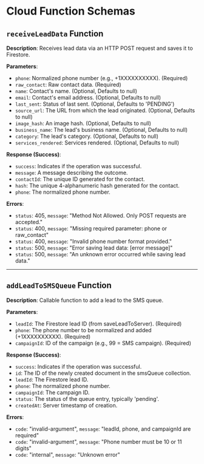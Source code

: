 # Cloud Function Schemas

## `receiveLeadData` Function

**Description**: Receives lead data via an HTTP POST request and saves it to Firestore.

**Parameters**:
*   `phone`: Normalized phone number (e.g., +1XXXXXXXXXX). (Required)
*   `raw_contact`: Raw contact data. (Required)
*   `name`: Contact's name. (Optional, Defaults to null)
*   `email`: Contact's email address. (Optional, Defaults to null)
*   `last_sent`: Status of last sent. (Optional, Defaults to 'PENDING')
*   `source_url`: The URL from which the lead originated. (Optional, Defaults to null)
*   `image_hash`: An image hash. (Optional, Defaults to null)
*   `business_name`: The lead's business name. (Optional, Defaults to null)
*   `category`: The lead's category. (Optional, Defaults to null)
*   `services_rendered`: Services rendered. (Optional, Defaults to null)

**Response (Success)**:
*   `success`: Indicates if the operation was successful.
*   `message`: A message describing the outcome.
*   `contactId`: The unique ID generated for the contact.
*   `hash`: The unique 4-alphanumeric hash generated for the contact.
*   `phone`: The normalized phone number.

**Errors**:
*   `status`: 405, `message`: "Method Not Allowed. Only POST requests are accepted."
*   `status`: 400, `message`: "Missing required parameter: phone or raw_contact"
*   `status`: 400, `message`: "Invalid phone number format provided."
*   `status`: 500, `message`: "Error saving lead data: [error message]"
*   `status`: 500, `message`: "An unknown error occurred while saving lead data."

---

## `addLeadToSMSQueue` Function

**Description**: Callable function to add a lead to the SMS queue.

**Parameters**:
*   `leadId`: The Firestore lead ID (from saveLeadToServer). (Required)
*   `phone`: The phone number to be normalized and added (+1XXXXXXXXXX). (Required)
*   `campaignId`: ID of the campaign (e.g., 99 = SMS campaign). (Required)

**Response (Success)**:
*   `success`: Indicates if the operation was successful.
*   `id`: The ID of the newly created document in the smsQueue collection.
*   `leadId`: The Firestore lead ID.
*   `phone`: The normalized phone number.
*   `campaignId`: The campaign ID.
*   `status`: The status of the queue entry, typically 'pending'.
*   `createdAt`: Server timestamp of creation.

**Errors**:
*   `code`: "invalid-argument", `message`: "leadId, phone, and campaignId are required"
*   `code`: "invalid-argument", `message`: "Phone number must be 10 or 11 digits"
*   `code`: "internal", `message`: "Unknown error"
